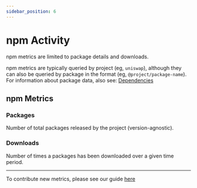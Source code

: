 ```yaml
---
sidebar_position: 6
---
```


# npm Activity

npm metrics are limited to package details and downloads.

npm metrics are typically queried by project (eg, `uniswap`), although they can also be queried by package in the format (eg, `@project/package-name`). For information about package data, also see: [Dependencies](./dependencies)

## npm Metrics

### Packages

Number of total packages released by the project (version-agnostic).

### Downloads

Number of times a packages has been downloaded over a given time period.

---

To contribute new metrics, please see our guide [here](../../contribute/impact-models)
